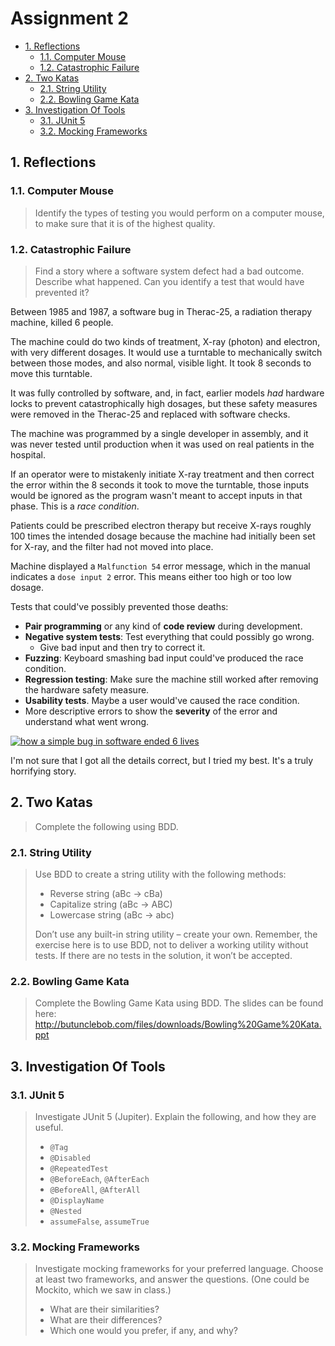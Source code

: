 # Assignment 2

- [1. Reflections](#1-reflections)
  - [1.1. Computer Mouse](#11-computer-mouse)
  - [1.2. Catastrophic Failure](#12-catastrophic-failure)
- [2. Two Katas](#2-two-katas)
  - [2.1. String Utility](#21-string-utility)
  - [2.2. Bowling Game Kata](#22-bowling-game-kata)
- [3. Investigation Of Tools](#3-investigation-of-tools)
  - [3.1. JUnit 5](#31-junit-5)
  - [3.2. Mocking Frameworks](#32-mocking-frameworks)

## 1. Reflections

### 1.1. Computer Mouse

> Identify the types of testing you would perform on a computer mouse, to make sure that it is of the highest quality.

### 1.2. Catastrophic Failure

> Find a story where a software system defect had a bad outcome. Describe what happened. Can you identify a test that would have prevented it?

Between 1985 and 1987, a software bug in Therac-25, a radiation therapy machine, killed 6 people.

The machine could do two kinds of treatment, X-ray (photon) and electron, with very different dosages.
It would use a turntable to mechanically switch between those modes, and also normal, visible light. It took 8 seconds to move this turntable.

It was fully controlled by software, and, in fact, earlier models _had_ hardware locks to prevent catastrophically high dosages,
but these safety measures were removed in the Therac-25 and replaced with software checks.

The machine was programmed by a single developer in assembly, and it was never tested until production when it was used on real patients in the hospital.

If an operator were to mistakenly initiate X-ray treatment and then correct the error within the 8 seconds it took to move the turntable,
those inputs would be ignored as the program wasn't meant to accept inputs in that phase. This is a _race condition_.

Patients could be prescribed electron therapy but receive X-rays roughly 100 times the intended dosage
because the machine had initially been set for X-ray, and the filter had not moved into place.

Machine displayed a `Malfunction 54` error message, which in the manual indicates a `dose input 2` error. This means either too high or too low dosage.


Tests that could've possibly prevented those deaths:

- **Pair programming** or any kind of **code review** during development.
- **Negative system tests**: Test everything that could possibly go wrong.
  - Give bad input and then try to correct it.
- **Fuzzing**: Keyboard smashing bad input could've produced the race condition.
- **Regression testing**: Make sure the machine still worked after removing the hardware safety measure.
- **Usability tests**. Maybe a user would've caused the race condition.
- More descriptive errors to show the **severity** of the error and understand what went wrong.

[![how a simple bug in software ended 6 lives](https://i.ytimg.com/vi/41Gv-zzICIQ/maxresdefault.jpg)](https://youtu.be/41Gv-zzICIQ)

I'm not sure that I got all the details correct, but I tried my best. It's a truly horrifying story.

## 2. Two Katas

> Complete the following using BDD.

### 2.1. String Utility

> Use BDD to create a string utility with the following methods:
>
> - Reverse string (aBc -> cBa)
> - Capitalize string (aBc -> ABC)
> - Lowercase string (aBc -> abc)
>
> Don’t use any built-in string utility – create your own. Remember, the exercise here is to use BDD, not to deliver a working utility without tests. If there are no tests in the solution, it won’t be accepted.

### 2.2. Bowling Game Kata

> Complete the Bowling Game Kata using BDD. The slides can be found here:  
> <http://butunclebob.com/files/downloads/Bowling%20Game%20Kata.ppt>

## 3. Investigation Of Tools

### 3.1. JUnit 5

> Investigate JUnit 5 (Jupiter). Explain the following, and how they are useful.
>
> - `@Tag`
> - `@Disabled`
> - `@RepeatedTest`
> - `@BeforeEach`, `@AfterEach`
> - `@BeforeAll`, `@AfterAll`
> - `@DisplayName`
> - `@Nested`
> - `assumeFalse`, `assumeTrue`

### 3.2. Mocking Frameworks

> Investigate mocking frameworks for your preferred language. Choose at least two frameworks, and answer the questions. (One could be Mockito, which we saw in class.)
>
> - What are their similarities?
> - What are their differences?
> - Which one would you prefer, if any, and why?
